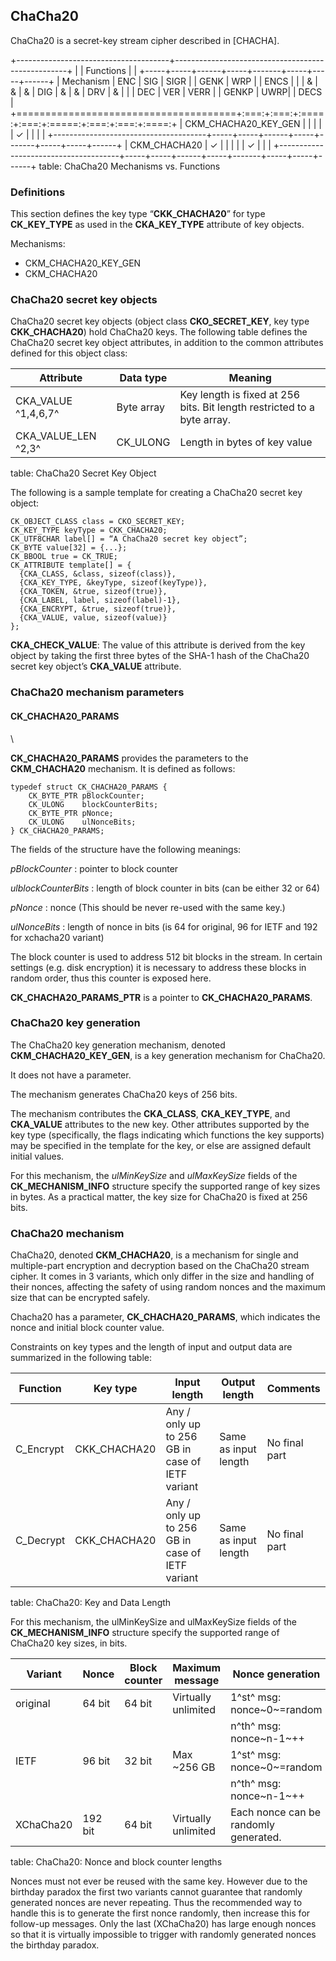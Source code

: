 ## ChaCha20

ChaCha20 is a secret-key stream cipher described in [CHACHA].

+--------------------------------------+---------------------------------------------------+
|                                      | Functions                                         |
|                                      +-----+-----+------+-----+-------+-----+-----+------+
| Mechanism                            | ENC | SIG | SIGR |     | GENK  | WRP |     | ENCS |
|                                      |  &  |  &  |  &   | DIG |   &   |  &  | DRV |  &   |
|                                      | DEC | VER | VERR |     | GENKP | UWRP|     | DECS |
+======================================+:===:+:===:+:====:+:===:+:=====:+:===:+:===:+:====:+
| CKM_CHACHA20_KEY_GEN                 |     |     |      |     |   ✓   |     |     |      |
+--------------------------------------+-----+-----+------+-----+-------+-----+-----+------+
| CKM_CHACHA20                         |  ✓  |     |      |     |       |  ✓  |     |      |
+--------------------------------------+-----+-----+------+-----+-------+-----+-----+------+
table: ChaCha20 Mechanisms vs. Functions

### Definitions

This section defines the key type “**CKK_CHACHA20**” for type **CK_KEY_TYPE** as
used in the **CKA_KEY_TYPE** attribute of key objects.

Mechanisms:

- CKM_CHACHA20_KEY_GEN
- CKM_CHACHA20

### ChaCha20 secret key objects

ChaCha20 secret key objects (object class **CKO_SECRET_KEY**, key type
**CKK_CHACHA20**) hold ChaCha20 keys. The following table defines the ChaCha20
secret key object attributes, in addition to the common attributes defined for
this object class:

| Attribute           | Data type  | Meaning                                 |
|---------------------|------------|-----------------------------------------|
| CKA_VALUE ^1,4,6,7^ | Byte array | Key length is fixed at 256 bits. Bit length restricted to a byte array. |
| CKA_VALUE_LEN ^2,3^ | CK_ULONG   | Length in bytes of key value            |
table: ChaCha20 Secret Key Object

The following is a sample template for creating a ChaCha20 secret key object:

~~~{.c}
CK_OBJECT_CLASS class = CKO_SECRET_KEY;
CK_KEY_TYPE keyType = CKK_CHACHA20;
CK_UTF8CHAR label[] = “A ChaCha20 secret key object”;
CK_BYTE value[32] = {...};
CK_BBOOL true = CK_TRUE;
CK_ATTRIBUTE template[] = {
  {CKA_CLASS, &class, sizeof(class)},
  {CKA_KEY_TYPE, &keyType, sizeof(keyType)},
  {CKA_TOKEN, &true, sizeof(true)},
  {CKA_LABEL, label, sizeof(label)-1},
  {CKA_ENCRYPT, &true, sizeof(true)},
  {CKA_VALUE, value, sizeof(value)}
};
~~~

**CKA_CHECK_VALUE**: The value of this attribute is derived from the key object
by taking the first three bytes of the SHA-1 hash of the ChaCha20 secret key
object’s **CKA_VALUE** attribute.

### ChaCha20 mechanism parameters

#### CK_CHACHA20_PARAMS
\  

**CK_CHACHA20_PARAMS** provides the parameters to the **CKM_CHACHA20**
mechanism. It is defined as follows:

~~~{.c}
typedef struct CK_CHACHA20_PARAMS {
	CK_BYTE_PTR	pBlockCounter;
	CK_ULONG	blockCounterBits;
	CK_BYTE_PTR	pNonce;
	CK_ULONG	ulNonceBits;
} CK_CHACHA20_PARAMS;
~~~

The fields of the structure have the following meanings:

_pBlockCounter_
: pointer to block counter

_ulblockCounterBits_
: length of block counter in bits (can be either 32 or 64)

_pNonce_
: nonce (This should be never re-used with the same key.)

_ulNonceBits_
: length of nonce in bits (is 64 for original, 96 for IETF and 192 for xchacha20
  variant)

The block counter is used to address 512 bit blocks in the stream. In certain
settings (e.g. disk encryption) it is necessary to address these blocks in
random order, thus this counter is exposed here.

**CK_CHACHA20_PARAMS_PTR** is a pointer to **CK_CHACHA20_PARAMS**.

### ChaCha20 key generation

The ChaCha20 key generation mechanism, denoted **CKM_CHACHA20_KEY_GEN**, is a
key generation mechanism for ChaCha20.

It does not have a parameter.

The mechanism generates ChaCha20 keys of 256 bits.

The mechanism contributes the **CKA_CLASS**, **CKA_KEY_TYPE**, and **CKA_VALUE**
attributes to the new key. Other attributes supported by the key type
(specifically, the flags indicating which functions the key supports) may be
specified in the template for the key, or else are assigned default initial
values.

For this mechanism, the _ulMinKeySize_ and _ulMaxKeySize_ fields of the
**CK_MECHANISM_INFO** structure specify the supported range of key sizes in
bytes. As a practical matter, the key size for ChaCha20 is fixed at 256 bits.

### ChaCha20 mechanism

ChaCha20, denoted **CKM_CHACHA20**, is a mechanism for single and multiple-part
encryption and decryption based on the ChaCha20 stream cipher. It comes in 3
variants, which only differ in the size and handling of their nonces, affecting
the safety of using random nonces and the maximum size that can be encrypted
safely.

Chacha20 has a parameter, **CK_CHACHA20_PARAMS**, which indicates the nonce and
initial block counter value.

Constraints on key types and the length of input and output data are summarized
in the following table:

| Function  | Key type     | Input length         | Output length | Comments |
|-----------|--------------|----------------------|---------------|----------|
| C_Encrypt | CKK_CHACHA20 | Any / only up to 256 GB in case of IETF variant | Same as input length | No final part |
| C_Decrypt | CKK_CHACHA20 | Any / only up to 256 GB in case of IETF variant | Same as input length | No final part |
table: ChaCha20: Key and Data Length

For this mechanism, the ulMinKeySize and ulMaxKeySize fields of the
**CK_MECHANISM_INFO** structure specify the supported range of ChaCha20 key
sizes, in bits.

| Variant   | Nonce   | Block counter | Maximum message | Nonce generation   |
|-----------|---------|--------|------------------------|--------------------|
| original  | 64 bit  | 64 bit | Virtually unlimited | 1^st^ msg: nonce~0~=random |
|           |         |        |                     | n^th^ msg: nonce~n-1~++ |
| IETF      | 96 bit  | 32 bit | Max ~256 GB         | 1^st^ msg: nonce~0~=random |
|           |         |        |                     | n^th^ msg: nonce~n-1~++ |
| XChaCha20 | 192 bit | 64 bit | Virtually unlimited | Each nonce can be randomly generated. |
table: ChaCha20: Nonce and block counter lengths

Nonces must not ever be reused with the same key. However due to the birthday
paradox the first two variants cannot guarantee that randomly generated nonces
are never repeating. Thus the recommended way to handle this is to generate the
first nonce randomly, then increase this for follow-up messages. Only the last
(XChaCha20) has large enough nonces so that it is virtually impossible to
trigger with randomly generated nonces the birthday paradox. 
